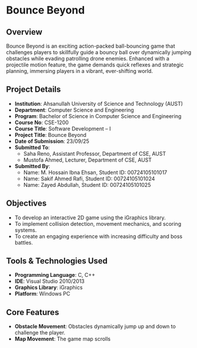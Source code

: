 # Bounce Beyond

## Overview
Bounce Beyond is an exciting action-packed ball-bouncing game that challenges players to skillfully guide a bouncy ball over dynamically jumping obstacles while evading patrolling drone enemies. Enhanced with a projectile motion feature, the game demands quick reflexes and strategic planning, immersing players in a vibrant, ever-shifting world.

## Project Details
- **Institution**: Ahsanullah University of Science and Technology (AUST)
- **Department**: Computer Science and Engineering
- **Program**: Bachelor of Science in Computer Science and Engineering
- **Course No**: CSE-1200
- **Course Title**: Software Development – I
- **Project Title**: Bounce Beyond
- **Date of Submission**: 23/09/25
- **Submitted To**:
  - Saha Reno, Assistant Professor, Department of CSE, AUST
  - Mustofa Ahmed, Lecturer, Department of CSE, AUST
- **Submitted By**:
  - Name: M. Hossain Ibna Ehsan, Student ID: 00724105101017
  - Name: Sakif Ahmed Rafi, Student ID: 00724105101024
  - Name: Zayed Abdullah, Student ID: 00724105101025

## Objectives
- To develop an interactive 2D game using the iGraphics library.
- To implement collision detection, movement mechanics, and scoring systems.
- To create an engaging experience with increasing difficulty and boss battles.

## Tools & Technologies Used
- **Programming Language**: C, C++
- **IDE**: Visual Studio 2010/2013
- **Graphics Library**: iGraphics
- **Platform**: Windows PC

## Core Features
- **Obstacle Movement**: Obstacles dynamically jump up and down to challenge the player.
- **Map Movement**: The game map scrolls